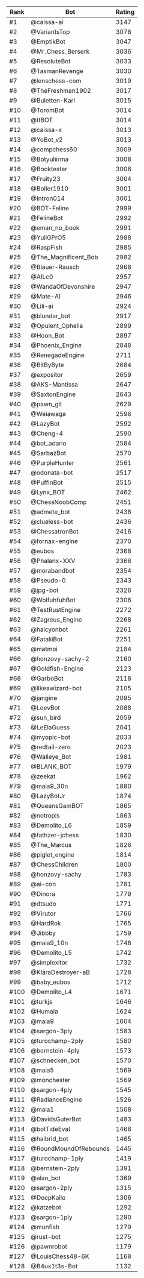 Rank|Bot|Rating
---|---|---
#1|@caissa-ai|3147
#2|@VariantsTop|3078
#3|@EmptikBot|3047
#4|@Mr_Chess_Berserk|3036
#5|@ResoluteBot|3033
#6|@TasmanRevenge|3030
#7|@lenschess-com|3019
#8|@TheFreshman1902|3017
#9|@Buletten-Karl|3015
#10|@ToromBot|3014
#11|@ttBOT|3014
#12|@caissa-x|3013
#13|@YoBot_v2|3013
#14|@compchess60|3009
#15|@Botyuliirma|3008
#16|@Booktester|3006
#17|@Fruity23|3004
#18|@Boller1910|3001
#19|@Intron014|3001
#20|@BOT-Feline|2999
#21|@FelineBot|2992
#22|@eman_no_book|2991
#23|@YuliGPrO5|2988
#24|@RaspFish|2985
#25|@The_Magnificent_Bob|2982
#26|@Blauer-Rausch|2968
#27|@AILc0|2957
#28|@WandaOfDevonshire|2947
#29|@Mate-AI|2946
#30|@Lili-ai|2924
#31|@blundar_bot|2917
#32|@Opulent_Ophelia|2899
#33|@Hoon_Bot|2897
#34|@Phoenix_Engine|2848
#35|@RenegadeEngine|2711
#36|@BitByByte|2684
#37|@expositor|2659
#38|@AKS-Mantissa|2647
#39|@SaxtonEngine|2643
#40|@pawn_git|2629
#41|@Weiawaga|2596
#42|@LazyBot|2592
#43|@Cheng-4|2590
#44|@bot_adario|2584
#45|@SarbazBot|2570
#46|@PurpleHunter|2561
#47|@odonata-bot|2517
#48|@PuffinBot|2515
#49|@Lynx_BOT|2462
#50|@ChessNoobComp|2451
#51|@admete_bot|2438
#52|@clueless-bot|2436
#53|@ChessatronBot|2416
#54|@fornax-engine|2370
#55|@eubos|2368
#56|@Phalanx-XXV|2366
#57|@morabandbot|2354
#58|@Pseudo-0|2343
#59|@jpg-bot|2326
#60|@WolfuhfuhBot|2306
#61|@TestRustEngine|2272
#62|@Zagreus_Engine|2268
#63|@halcyonbot|2261
#64|@FataliiBot|2251
#65|@matmoi|2184
#66|@honzovy-sachy-2|2160
#67|@Goldfish-Engine|2123
#68|@GarboBot|2118
#69|@likeawizard-bot|2105
#70|@jangine|2095
#71|@LoevBot|2088
#72|@sun_bird|2059
#73|@LeElaGuess|2041
#74|@myopic-bot|2033
#75|@redtail-zero|2023
#76|@Walleye_Bot|1981
#77|@BLANK_BOT|1979
#78|@zeekat|1962
#79|@maia9_30n|1880
#80|@LazyBotJr|1874
#81|@QueensGamBOT|1865
#82|@notropis|1863
#83|@Demolito_L6|1859
#84|@fathzer-jchess|1830
#85|@The_Marcus|1826
#86|@piglet_engine|1814
#87|@ChessChildren|1800
#88|@honzovy-sachy|1783
#89|@ai-con|1781
#90|@Dinora|1779
#91|@dtsudo|1771
#92|@Virutor|1766
#93|@HardRok|1765
#94|@Jibbby|1759
#95|@maia9_10n|1746
#96|@Demolito_L5|1742
#97|@simplexitor|1732
#98|@KlaraDestroyer-aB|1728
#99|@baby_eubos|1712
#100|@Demolito_L4|1671
#101|@turkjs|1646
#102|@Humaia|1624
#103|@maia9|1604
#104|@sargon-3ply|1583
#105|@turochamp-2ply|1580
#106|@bernstein-4ply|1573
#107|@schnecken_bot|1570
#108|@maia5|1569
#109|@monchester|1569
#110|@sargon-4ply|1545
#111|@RadianceEngine|1526
#112|@maia1|1508
#113|@DavidsGuterBot|1483
#114|@botTideEval|1466
#115|@haibrid_bot|1465
#116|@RoundMoundOfRebounds|1445
#117|@turochamp-1ply|1419
#118|@bernstein-2ply|1391
#119|@alan_bot|1369
#120|@sargon-2ply|1315
#121|@DeepKalle|1306
#122|@katzebot|1292
#123|@sargon-1ply|1290
#124|@munfish|1279
#125|@rust-bot|1275
#126|@pawnrobot|1179
#127|@LouisChess48-6K|1168
#128|@B4ux1t3s-Bot|1132
